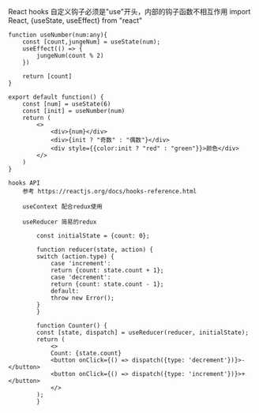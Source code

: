 React hooks
    自定义钩子必须是"use"开头，内部的钩子函数不相互作用
    import React, {useState, useEffect} from "react"

    function useNumber(num:any){
        const [count,jungeNum] = useState(num);
        useEffect(() => {
            jungeNum(count % 2)
        })

        return [count]
    }

    export default function() {
        const [num] = useState(6)
        const [init] = useNumber(num)
        return (
            <>
                <div>{num}</div>
                <div>{init ? "奇数" : "偶数"}</div>
                <div style={{color:init ? "red" : "green"}}>颜色</div>
            </>
        )
    }

    hooks API
        参考 https://reactjs.org/docs/hooks-reference.html

        useContext 配合redux使用

        useReducer 简易的redux
        
            const initialState = {count: 0};

            function reducer(state, action) {
            switch (action.type) {
                case 'increment':
                return {count: state.count + 1};
                case 'decrement':
                return {count: state.count - 1};
                default:
                throw new Error();
            }
            }

            function Counter() {
            const [state, dispatch] = useReducer(reducer, initialState);
            return (
                <>
                Count: {state.count}
                <button onClick={() => dispatch({type: 'decrement'})}>-</button>
                <button onClick={() => dispatch({type: 'increment'})}>+</button>
                </>
            );
            }
